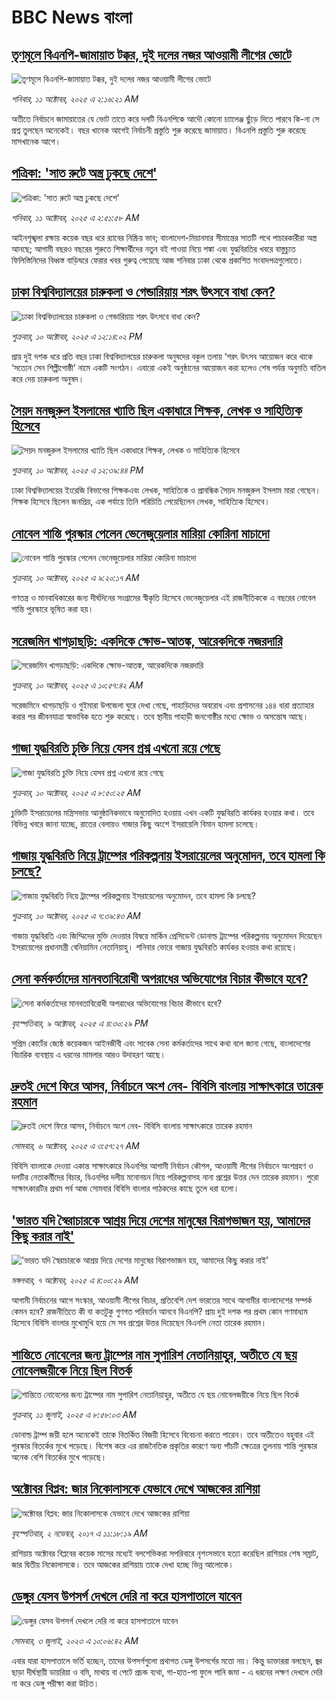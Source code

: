 # BBC News বাংলা## [তৃণমূলে বিএনপি-জামায়াত টক্কর, দুই দলের নজর আওয়ামী লীগের ভোটে](https://www.bbc.com/bengali/articles/cx20r6ryln7o?at_medium=RSS&at_campaign=rss?at_campaign=githubrss)![তৃণমূলে বিএনপি-জামায়াত টক্কর, দুই দলের নজর আওয়ামী লীগের ভোটে](https://ichef.bbci.co.uk/ace/ws/240/cpsprodpb/86a9/live/faca8f30-a524-11f0-adbe-83a1eb509ffb.jpg)_শনিবার, ১১ অক্টোবর, ২০২৫ এ ২:১৬:২১ AM_অতীতে নির্বাচনে জামায়াতের যে ভোট তাতে করে দলটি বিএনপিকে আদৌ কোনো চ্যালেঞ্জ ছুঁড়ে দিতে পারবে কি-না সে প্রশ্ন তুলছেন অনেকেই। বছর খানেক আগেই নির্বাচনী প্রস্তুতি শুরু করেছে জামায়াত। বিএনপি প্রস্তুতি শুরু করেছে মাসখানেক আগে।## [পত্রিকা: 'সাত রুটে অস্ত্র ঢুকছে দেশে'](https://www.bbc.com/bengali/articles/cm282nee98do?at_medium=RSS&at_campaign=rss?at_campaign=githubrss)![পত্রিকা: 'সাত রুটে অস্ত্র ঢুকছে দেশে'](https://ichef.bbci.co.uk/ace/ws/240/cpsprodpb/b8e3/live/99d71b00-a649-11f0-9297-49cd068d15f3.jpg)_শনিবার, ১১ অক্টোবর, ২০২৫ এ ২:৫১:৫৮ AM_আইনশৃঙ্খলা রক্ষায় কয়েক বছর ধরে র‍্যাবের নিষ্ক্রিয় ভাব; বাংলাদেশ-মিয়ানমার সীমান্তের সাতটি পথে পাচারকারীরা অস্ত্র আনছে; আগামী বছরও বছরের শুরুতে শিক্ষার্থীদের নতুন বই পাওয়া নিয়ে শঙ্কা এবং যুদ্ধবিরতির খবরে বাস্তুচ্যুত ফিলিস্তিনিদের বিধ্বস্ত বাড়িঘরে ফেরার খবর গুরুত্ব পেয়েছে আজ শনিবার ঢাকা থেকে প্রকাশিত সংবাদপত্রগুলোতে।## [ঢাকা বিশ্ববিদ্যালয়ের চারুকলা ও গেন্ডারিয়ায় শরৎ উৎসবে বাধা কেন?](https://www.bbc.com/bengali/articles/cy856l322vjo?at_medium=RSS&at_campaign=rss?at_campaign=githubrss)![ঢাকা বিশ্ববিদ্যালয়ের চারুকলা ও গেন্ডারিয়ায় শরৎ উৎসবে বাধা কেন?](https://ichef.bbci.co.uk/ace/ws/240/cpsprodpb/df3b/live/51320ed0-a5c9-11f0-928c-71dbb8619e94.jpg)_শুক্রবার, ১০ অক্টোবর, ২০২৫ এ ১২:১৪:০২ PM_প্রায় দুই দশক ধরে প্রতি বছর ঢাকা বিশ্ববিদ্যালয়ের চারুকলা অনুষদের বকুল তলায় ‘শরৎ উৎসব আয়োজন করে থাকে ‘সত্যেন সেন শিল্পীগোষ্ঠী’ নামে একটি সংগঠন। এবারো একই অনুষ্ঠানের আয়োজন করা হলেও শেষ পর্যন্ত অনুমতি বাতিল করে দেয় চারুকলা অনুষদ।## [সৈয়দ মনজুরুল ইসলামের খ্যাতি ছিল একাধারে শিক্ষক, লেখক ও সাহিত্যিক হিসেবে](https://www.bbc.com/bengali/articles/cy7pz33jrd6o?at_medium=RSS&at_campaign=rss?at_campaign=githubrss)![সৈয়দ মনজুরুল ইসলামের খ্যাতি ছিল একাধারে শিক্ষক, লেখক ও সাহিত্যিক হিসেবে](https://ichef.bbci.co.uk/ace/ws/240/cpsprodpb/74f3/live/e6d71790-a381-11f0-a56f-0b1b78ebdf89.jpg)_শুক্রবার, ১০ অক্টোবর, ২০২৫ এ ১২:৩৯:৪৪ PM_ঢাকা বিশ্ববিদ্যালয়ের ইংরেজি বিভাগের শিক্ষকএবং লেখক, সাহিত্যিক ও প্রাবন্ধিক সৈয়দ মনজুরুল ইসলাম মারা গেছেন। শিক্ষক হিসেবে ছিলেন জনপ্রিয়, এক পর্যায়ে তিনি পরিচিতি পেয়েছিলেন লেখক, সাহিত্যিক হিসেবে।## [নোবেল শান্তি পুরস্কার পেলেন ভেনেজুয়েলার মারিয়া কোরিনা মাচাদো](https://www.bbc.com/bengali/articles/c2dn97kyg8ko?at_medium=RSS&at_campaign=rss?at_campaign=githubrss)![নোবেল শান্তি পুরস্কার পেলেন ভেনেজুয়েলার মারিয়া কোরিনা মাচাদো](https://ichef.bbci.co.uk/ace/ws/240/cpsprodpb/2803/live/ea8876b0-a5b9-11f0-928c-71dbb8619e94.jpg)_শুক্রবার, ১০ অক্টোবর, ২০২৫ এ ৯:২০:১৭ AM_গণতন্ত্র ও মানবাধিকারের জন্য দীর্ঘদিনের সংগ্রামের স্বীকৃতি হিসেবে ভেনেজুয়েলার এই রাজনীতিককে এ বছরের নোবেল শান্তি পুরস্কারে ভূষিত করা হয়।## [সরেজমিন খাগড়াছড়ি: একদিকে ক্ষোভ-আতঙ্ক, আরেকদিকে নজরদারি](https://www.bbc.com/bengali/articles/cjw7jv02950o?at_medium=RSS&at_campaign=rss?at_campaign=githubrss)![সরেজমিন খাগড়াছড়ি: একদিকে ক্ষোভ-আতঙ্ক, আরেকদিকে নজরদারি](https://ichef.bbci.co.uk/ace/ws/240/cpsprodpb/7f1e/live/fec703a0-a544-11f0-928c-71dbb8619e94.jpg)_শুক্রবার, ১০ অক্টোবর, ২০২৫ এ ১০:৫৭:৪২ AM_সরেজমিনে খাগড়াছড়ি ও গুইমারা উপজেলা ঘুরে দেখা গেছে, পাহাড়িদের অবরোধ এবং প্রশাসনের ১৪৪ ধারা প্রত্যাহার করার পর জীবনযাত্রা স্বাভাবিক হতে শুরু করেছে। তবে স্থানীয় পাহাড়ী জনগোষ্ঠীর মধ্যে ক্ষোভ ও অসন্তোষ আছে।## [গাজা যুদ্ধবিরতি চুক্তি নিয়ে যেসব প্রশ্ন এখনো রয়ে গেছে](https://www.bbc.com/bengali/articles/c7492wqvqn2o?at_medium=RSS&at_campaign=rss?at_campaign=githubrss)![গাজা যুদ্ধবিরতি চুক্তি নিয়ে যেসব প্রশ্ন এখনো রয়ে গেছে](https://ichef.bbci.co.uk/ace/ws/240/cpsprodpb/6129/live/251f6970-a5b3-11f0-80d4-ab8a487f1e57.jpg)_শুক্রবার, ১০ অক্টোবর, ২০২৫ এ ৮:৫০:২৫ AM_চুক্তিটি ইসরায়েলের মন্ত্রিসভায় আনুষ্ঠানিকভাবে অনুমোদিত হওয়ায় এখন একটি যুদ্ধবিরতি কার্যকর হওয়ার কথা। তবে বিভিন্ন খবরে জানা যাচ্ছে, রাতের বেলায়ও গাজার কিছু অংশে ইসরায়েলি বিমান হামলা চলেছে।## [গাজায় যুদ্ধবিরতি নিয়ে ট্রাম্পের পরিকল্পনায় ইসরায়েলের অনুমোদন, তবে হামলা কি চলছে?](https://www.bbc.com/bengali/articles/cpd9w61lx8po?at_medium=RSS&at_campaign=rss?at_campaign=githubrss)![গাজায় যুদ্ধবিরতি নিয়ে ট্রাম্পের পরিকল্পনায় ইসরায়েলের অনুমোদন, তবে হামলা কি চলছে?](https://ichef.bbci.co.uk/ace/ws/240/cpsprodpb/1876/live/2393e870-a5a8-11f0-be13-abcaeaaeadac.jpg)_শুক্রবার, ১০ অক্টোবর, ২০২৫ এ ৭:৩৯:৪৩ AM_গাজায় যুদ্ধবিরতি এবং জিম্মিদের মুক্তি দেওয়ার বিষয়ে মার্কিন প্রেসিডেন্ট ডোনাল্ড ট্রাম্পের পরিকল্পনায় অনুমোদন দিয়েছেন ইসরায়েলের প্রধানমন্ত্রী বেনিয়ামিন নেতানিয়াহু। শনিবার ভোরে গাজায় যুদ্ধবিরতি কার্যকর হওয়ার কথা রয়েছে।## [সেনা কর্মকর্তাদের মানবতাবিরোধী অপরাধের অভিযোগের বিচার কীভাবে হবে?](https://www.bbc.com/bengali/articles/c1jz6d4j5w1o?at_medium=RSS&at_campaign=rss?at_campaign=githubrss)![সেনা কর্মকর্তাদের মানবতাবিরোধী অপরাধের অভিযোগের বিচার কীভাবে হবে?](https://ichef.bbci.co.uk/ace/ws/240/cpsprodpb/865e/live/474c03c0-a50c-11f0-928c-71dbb8619e94.jpg)_বৃহস্পতিবার, ৯ অক্টোবর, ২০২৫ এ ৪:৩০:২৯ PM_সুপ্রিম কোর্টের জ্যেষ্ঠ কয়েকজন আইনজীবী এবং সাবেক সেনা কর্মকর্তাদের সাথে কথা বলে জানা গেছে, বাংলাদেশের বিচারিক ব্যবস্থায় এ ধরনের মামলার আরও উদাহরণ আছে।## [দ্রুতই দেশে ফিরে আসব, নির্বাচনে অংশ নেব- বিবিসি বাংলায় সাক্ষাৎকারে তারেক রহমান](https://www.bbc.com/bengali/articles/cx2nv1jdk35o?at_medium=RSS&at_campaign=rss?at_campaign=githubrss)![দ্রুতই দেশে ফিরে আসব, নির্বাচনে অংশ নেব- বিবিসি বাংলায় সাক্ষাৎকারে তারেক রহমান](https://ichef.bbci.co.uk/ace/ws/240/cpsprodpb/546c/live/8ca02b60-a217-11f0-80f5-61832317d528.png)_সোমবার, ৬ অক্টোবর, ২০২৫ এ ৩:৫৭:২৭ AM_বিবিসি বাংলাকে দেওয়া একান্ত সাক্ষাৎকারে বিএনপির আগামী নির্বাচন কৌশল, আওয়ামী লীগের নির্বাচনে অংশগ্রহণ ও দলটির নেতাকর্মীদের বিচার, বিএনপির দলীয় মনোনয়ন নিয়ে পরিকল্পনাসহ নানা প্রশ্নের উত্তর দেন তারেক রহমান। পুরো সাক্ষাৎকারটির প্রথম পর্ব আজ সোমবার বিবিসি বাংলার পাঠকদের কাছে তুলে ধরা হলো।## ['ভারত যদি স্বৈরাচারকে আশ্রয় দিয়ে দেশের মানুষের বিরাগভাজন হয়,  আমাদের কিছু করার নাই'](https://www.bbc.com/bengali/articles/cvgq7ykkrg2o?at_medium=RSS&at_campaign=rss?at_campaign=githubrss)!['ভারত যদি স্বৈরাচারকে আশ্রয় দিয়ে দেশের মানুষের বিরাগভাজন হয়,  আমাদের কিছু করার নাই'](https://ichef.bbci.co.uk/ace/ws/240/cpsprodpb/182b/live/06be7120-a1fc-11f0-947b-6b8b23372a50.png)_মঙ্গলবার, ৭ অক্টোবর, ২০২৫ এ ৪:০০:২৯ AM_আগামী নির্বাচনের আগে সংস্কার, আওয়ামী লীগের বিচার, প্রতিবেশি দেশ ভারতের সাথে আগামীর বাংলাদেশের সম্পর্ক কেমন হবে? রাজনীতিতে কী বা কতটুকু গুণগত পরিবর্তন আনবে বিএনপি?  প্রায় দুই দশক পর প্রথম কোন গণমাধ্যম হিসেবে বিবিসি বাংলার মুখোমুখি হয়ে সে সব প্রশ্নের উত্তর দিয়েছেন বিএনপি নেতা তারেক রহমান।## [শান্তিতে নোবেলের জন্য ট্রাম্পের নাম সুপারিশ নেতানিয়াহুর, অতীতে যে ছয় নোবেলজয়ীকে নিয়ে ছিল বিতর্ক](https://www.bbc.com/bengali/articles/c3d1mgdr75eo?at_medium=RSS&at_campaign=rss?at_campaign=githubrss)![শান্তিতে নোবেলের জন্য ট্রাম্পের নাম সুপারিশ নেতানিয়াহুর, অতীতে যে ছয় নোবেলজয়ীকে নিয়ে ছিল বিতর্ক](https://ichef.bbci.co.uk/ace/ws/240/cpsprodpb/187a/live/08eb85f0-5d82-11f0-a40e-a1af2950b220.jpg)_শুক্রবার, ১১ জুলাই, ২০২৫ এ ৮:৫৮:০৩ AM_ডোনাল্ড ট্রাম্প জয়ী হলে অনেকেই তাকে বিতর্কিত বিজয়ী হিসেবে বিবেচনা করতে পারেন। তবে অতীতেও বহুবার এই পুরস্কার বিতর্কের মুখে পড়েছে। বিশেষ করে এর রাজনৈতিক প্রকৃতির কারণে অন্য পাঁচটি ক্ষেত্রের তুলনায় শান্তি পুরস্কার অনেক বেশি বিতর্কের মুখে পড়েছে।## [অক্টোবর বিপ্লব: জার নিকোলাসকে যেভাবে দেখে আজকের রাশিয়া](https://www.bbc.com/bengali/news-41844745?at_medium=RSS&at_campaign=rss?at_campaign=githubrss)![অক্টোবর বিপ্লব: জার নিকোলাসকে যেভাবে দেখে আজকের রাশিয়া](https://ichef.bbci.co.uk/ace/standard/240/cpsprodpb/4B30/production/_98584291_tsar.jpg)_বৃহস্পতিবার, ২ নভেম্বর, ২০১৭ এ ১১:১৮:১৯ AM_রাশিয়ায় অক্টোবর বিপ্লবের কয়েক মাসের মধ্যেই বলশেভিকরা সপরিবারে নৃশংসভাবে হত্যা করেছিল রাশিয়ার শেষ সম্রাট, জার দ্বিতীয় নিকোলাসকে। তবে আজকের রাশিয়ায় তাকে দেখা হচ্ছে ভিন্ন আলোকে।## [ডেঙ্গুর যেসব উপসর্গ দেখলে দেরি না করে হাসপাতালে যাবেন](https://www.bbc.com/bengali/articles/c72xp58p435o?at_medium=RSS&at_campaign=rss?at_campaign=githubrss)![ডেঙ্গুর যেসব উপসর্গ দেখলে দেরি না করে হাসপাতালে যাবেন](https://ichef.bbci.co.uk/ace/ws/240/cpsprodpb/55de/live/89449250-1973-11ee-a5ed-f9fe36f3a415.jpg)_সোমবার, ৩ জুলাই, ২০২৩ এ ১০:০৬:৪২ AM_এবার যারা হাসপাতালে ভর্তি হচ্ছেন, তাদের উপসর্গগুলো  প্রথাগত ডেঙ্গু উপসর্গের মতো নয়। কিন্তু ডাক্তাররা বলছেন, জ্বর ছাড়া দীর্ঘস্থায়ী ডায়রিয়া ও বমি, মাথায় বা পেটে প্রচন্ড ব্যথা, গা-হাত-পা ফুলে পানি জমা - এ ধরনের লক্ষণ দেখলে দেরি না করে ডেঙ্গু পরীক্ষা করা উচিত।